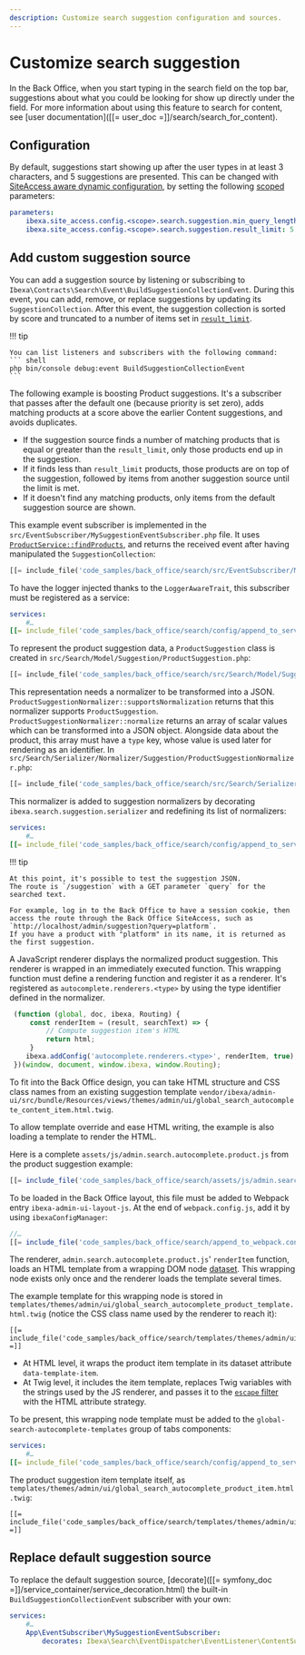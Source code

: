 ```yaml
---
description: Customize search suggestion configuration and sources.
---
```


# Customize search suggestion

In the Back Office, when you start typing in the search field on the top bar, suggestions about what you could be looking for show up directly under the field.
For more information about using this feature to search for content, see [user documentation]([[= user_doc =]]/search/search_for_content).

## Configuration

By default, suggestions start showing up after the user types in at least 3 characters, and 5 suggestions are presented.
This can be changed with [SiteAccess aware dynamic configuration](dynamic_configuration.md), by setting the following [scoped](multisite_configuration.md#scope) parameters:

```yaml
parameters:
    ibexa.site_access.config.<scope>.search.suggestion.min_query_length: 3
    ibexa.site_access.config.<scope>.search.suggestion.result_limit: 5
```

## Add custom suggestion source

You can add a suggestion source by listening or subscribing to `Ibexa\Contracts\Search\Event\BuildSuggestionCollectionEvent`.
During this event, you can add, remove, or replace suggestions by updating its `SuggestionCollection`.
After this event, the suggestion collection is sorted by score and truncated to a number of items set in [`result_limit`](#configuration).

!!! tip

    You can list listeners and subscribers with the following command:
    ``` shell
    php bin/console debug:event BuildSuggestionCollectionEvent
    ```

The following example is boosting Product suggestions.
It's a subscriber that passes after the default one (because priority is set zero), adds matching products at a score above the earlier Content suggestions, and avoids duplicates.

- If the suggestion source finds a number of matching products that is equal or greater than the `result_limit`, only those products end up in the suggestion.
- If it finds less than `result_limit` products, those products are on top of the suggestion, followed by items from another suggestion source until the limit is met.
- If it doesn't find any matching products, only items from the default suggestion source are shown.

This example event subscriber is implemented in the `src/EventSubscriber/MySuggestionEventSubscriber.php` file.
It uses [`ProductService::findProducts`](product_api.md#products), and returns the received event after having manipulated the `SuggestionCollection`:

``` php
[[= include_file('code_samples/back_office/search/src/EventSubscriber/MySuggestionEventSubscriber.php') =]]
```

To have the logger injected thanks to the `LoggerAwareTrait`, this subscriber must be registered as a service:

``` yaml
services:
    #…
[[= include_file('code_samples/back_office/search/config/append_to_services.yaml', 2, 3) =]]
```

To represent the product suggestion data, a `ProductSuggestion` class is created in `src/Search/Model/Suggestion/ProductSuggestion.php`:

``` php
[[= include_file('code_samples/back_office/search/src/Search/Model/Suggestion/ProductSuggestion.php') =]]
```

This representation needs a normalizer to be transformed into a JSON.
`ProductSuggestionNormalizer::supportsNormalization` returns that this normalizer supports `ProductSuggestion`.
`ProductSuggestionNormalizer::normalize` returns an array of scalar values which can be transformed into a JSON object.
Alongside data about the product, this array must have a `type` key, whose value is used later for rendering as an identifier.
In `src/Search/Serializer/Normalizer/Suggestion/ProductSuggestionNormalizer.php`:

``` php
[[= include_file('code_samples/back_office/search/src/Search/Serializer/Normalizer/Suggestion/ProductSuggestionNormalizer.php') =]]
```

This normalizer is added to suggestion normalizers by decorating `ibexa.search.suggestion.serializer` and redefining its list of normalizers:

``` yaml
services:
    #…
[[= include_file('code_samples/back_office/search/config/append_to_services.yaml', 4, 20) =]]
```

!!! tip

    At this point, it's possible to test the suggestion JSON.
    The route is `/suggestion` with a GET parameter `query` for the searched text.

    For example, log in to the Back Office to have a session cookie, then access the route through the Back Office SiteAccess, such as `http://localhost/admin/suggestion?query=platform`.
    If you have a product with "platform" in its name, it is returned as the first suggestion.

A JavaScript renderer displays the normalized product suggestion.
This renderer is wrapped in an immediately executed function.
This wrapping function must define a rendering function and register it as a renderer.
It's registered as `autocomplete.renderers.<type>` by using the type identifier defined in the normalizer.

```javascript
 (function (global, doc, ibexa, Routing) {
     const renderItem = (result, searchText) => {
         // Compute suggestion item's HTML
         return html;
     }
    ibexa.addConfig('autocomplete.renderers.<type>', renderItem, true);
 })(window, document, window.ibexa, window.Routing);
```

To fit into the Back Office design, you can take HTML structure and CSS class names from an existing suggestion template `vendor/ibexa/admin-ui/src/bundle/Resources/views/themes/admin/ui/global_search_autocomplete_content_item.html.twig`.

To allow template override and ease HTML writing, the example is also loading a template to render the HTML.

Here is a complete `assets/js/admin.search.autocomplete.product.js` from the product suggestion example:

``` js hl_lines="8"
[[= include_file('code_samples/back_office/search/assets/js/admin.search.autocomplete.product.js') =]]
```

To be loaded in the Back Office layout, this file must be added to Webpack entry `ibexa-admin-ui-layout-js`. 
At the end of `webpack.config.js`, add it by using `ibexaConfigManager`:

``` javascript
//…
[[= include_file('code_samples/back_office/search/append_to_webpack.config.js') =]]
```

The renderer, `admin.search.autocomplete.product.js`' `renderItem` function, loads an HTML template from a wrapping DOM node [dataset](https://developer.mozilla.org/en-US/docs/Web/API/HTMLElement/dataset).
This wrapping node exists only once and the renderer loads the template several times.

The example template for this wrapping node is stored in `templates/themes/admin/ui/global_search_autocomplete_product_template.html.twig` (notice the CSS class name used by the renderer to reach it):

``` html+twig hl_lines="2 3 9"
[[= include_file('code_samples/back_office/search/templates/themes/admin/ui/global_search_autocomplete_product_template.html.twig') =]]
```

- At HTML level, it wraps the product item template in its dataset attribute `data-template-item`.
- At Twig level, it includes the item template, replaces Twig variables with the strings used by the JS renderer,
  and passes it to the [`escape` filter](https://twig.symfony.com/doc/3.x/filters/escape.html) with the HTML attribute strategy.

To be present, this wrapping node template must be added to the `global-search-autocomplete-templates` group of tabs components:

``` yaml
services:
    #…
[[= include_file('code_samples/back_office/search/config/append_to_services.yaml', 22, 28) =]]
```

The product suggestion item template itself, as `templates/themes/admin/ui/global_search_autocomplete_product_item.html.twig`:

``` html+twig
[[= include_file('code_samples/back_office/search/templates/themes/admin/ui/global_search_autocomplete_product_item.html.twig') =]]
```

## Replace default suggestion source

To replace the default suggestion source, [decorate]([[= symfony_doc =]]/service_container/service_decoration.html) the built-in `BuildSuggestionCollectionEvent` subscriber with your own:

```yaml
services:
    #…
    App\EventSubscriber\MySuggestionEventSubscriber:
        decorates: Ibexa\Search\EventDispatcher\EventListener\ContentSuggestionSubscriber
```
